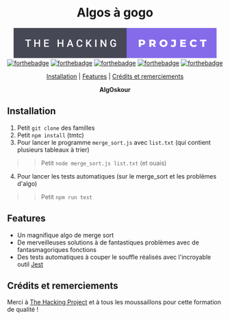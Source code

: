 <div align='center'>

# Algos à gogo

[![THP Badge](https://raw.githubusercontent.com/Beygs/Beygs/main/assets/the-hacking-project-badge.svg)](https://www.thehackingproject.org/)
[![forthebadge](https://forthebadge.com/images/badges/made-with-javascript.svg)](https://forthebadge.com)
[![forthebadge](https://forthebadge.com/images/badges/fuck-it-ship-it.svg)](https://forthebadge.com)
[![forthebadge](https://forthebadge.com/images/badges/just-plain-nasty.svg)](https://forthebadge.com)
[![forthebadge](https://forthebadge.com/images/badges/pretty-risque.svg)](https://forthebadge.com)
[![forthebadge](https://forthebadge.com/images/badges/uses-brains.svg)](https://forthebadge.com)

[Installation](#installation) | 
[Features](#features) | 
[Crédits et remerciements](#crédits-et-remerciements)

**AlgOskour**

</div>

## Installation

1. Petit `git clone` des familles
2. Petit `npm install` (tmtc)
3. Pour lancer le programme `merge_sort.js` avec `list.txt` (qui contient plusieurs tableaux à trier) 
>> Petit `node merge_sort.js list.txt` (et ouais)
4. Pour lancer les tests automatiques (sur le merge_sort et les problèmes d'algo)
>> Petit `npm run test`

## Features

- Un magnifique algo de merge sort
- De merveilleuses solutions à de fantastiques problèmes avec de fantasmagoriques fonctions
- Des tests automatiques à couper le souffle réalisés avec l'incroyable outil [Jest](https://github.com/facebook/jest)

## Crédits et remerciements

Merci à [The Hacking Project](https://www.thehackingproject.org/) et à tous les moussaillons pour cette formation de qualité !
